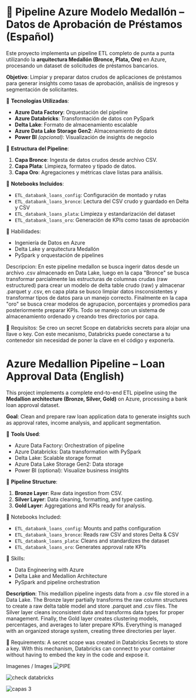 # 🔷 Pipeline Azure Modelo Medallón – Datos de Aprobación de Préstamos (Español)

Este proyecto implementa un pipeline ETL completo de punta a punta utilizando la **arquitectura Medallón (Bronce, Plata, Oro)** en Azure, procesando un dataset de solicitudes de préstamos bancarios.

 **Objetivo**: Limpiar y preparar datos crudos de aplicaciones de préstamos para generar insights como tasas de aprobación, análisis de ingresos y segmentación de solicitantes.

🔧 **Tecnologías Utilizadas**:
- **Azure Data Factory**: Orquestación del pipeline
- **Azure Databricks**: Transformación de datos con PySpark
- **Delta Lake**: Formato de almacenamiento escalable
- **Azure Data Lake Storage Gen2**: Almacenamiento de datos
- **Power BI** *(opcional)*: Visualización de insights de negocio

📁 **Estructura del Pipeline**:
1. **Capa Bronce**: Ingesta de datos crudos desde archivo CSV.
2. **Capa Plata**: Limpieza, formateo y tipado de datos.
3. **Capa Oro**: Agregaciones y métricas clave listas para análisis.

📌 **Notebooks Incluidos**:
- `ETL_databank_loans_config`: Configuración de montado y rutas
- `ETL_databank_loans_bronce`: Lectura del CSV crudo y guardado en Delta y CSV
- `ETL_databank_loans_plata`: Limpieza y estandarización del dataset
- `ETL_databank_loans_oro`: Generación de KPIs como tasas de aprobación

🧠 Habilidades:
- Ingeniería de Datos en Azure
- Delta Lake y arquitectura Medallón
- PySpark y orquestación de pipelines

Descripcion: En este pipeline medallon se busca ingerir datos desde un archivo .csv almacenado en Data Lake, luego en la capa "Bronce" se busca transformar parcialmente las estructuras de columnas crudas (raw estructured)  para crear un modelo de delta table crudo (raw) y almacenar .parquet y .csv, en capa plata se busco limpiar datos insconsistentes y transformar tipos de datos para un manejo correcto.
Finalmente en la capa "oro" se busca crear modelos de agrupacion, porcentajes y promedios para posteriormente preparar KPIs.
Todo se manejo con un sistema de almacenamiento ordenado y creando tres directorios por capa. 

🔐 Requisitos: 
Se creo un secret Scope en databricks secrets para alojar una llave o key.
Con este mecanismo, Databricks puede conectarse a tu contenedor sin necesidad de poner la clave en el código y exponerla.

# Azure Medallion Pipeline – Loan Approval Data (English)

This project implements a complete end-to-end ETL pipeline using the **Medallion architecture (Bronze, Silver, Gold)** on Azure, processing a bank loan approval dataset.

**Goal**: Clean and prepare raw loan application data to generate insights such as approval rates, income analysis, and applicant segmentation.

🔧 **Tools Used**:
- Azure Data Factory: Orchestration of pipeline
- Azure Databricks: Data transformation with PySpark
- Delta Lake: Scalable storage format
- Azure Data Lake Storage Gen2: Data storage
- Power BI (optional): Visualize business insights

📁 **Pipeline Structure**:
1. **Bronze Layer**: Raw data ingestion from CSV.
2. **Silver Layer**: Data cleaning, formatting, and type casting.
3. **Gold Layer**: Aggregations and KPIs ready for analysis.

📌 Notebooks Included:
- `ETL_databank_loans_config`: Mounts and paths configuration
- `ETL_databank_loans_bronce`: Reads raw CSV and stores Delta & CSV
- `ETL_databank_loans_plata`: Cleans and standardizes the dataset
- `ETL_databank_loans_oro`: Generates approval rate KPIs

🧠 Skills:
- Data Engineering with Azure
- Delta Lake and Medallion Architecture
- PySpark and pipeline orchestration

**Description**: This medallion pipeline ingests data from a .csv file stored in a Data Lake. The Bronze layer partially transforms the raw column structures to create a raw delta table model and store .parquet and .csv files. The Silver layer cleans inconsistent data and transforms data types for proper management.
Finally, the Gold layer creates clustering models, percentages, and averages to later prepare KPIs.
Everything is managed with an organized storage system, creating three directories per layer.

🔐 Requirements:
A secret scope was created in Databricks Secrets to store a key.
With this mechanism, Databricks can connect to your container without having to embed the key in the code and expose it.



Imagenes / Images
![PIPE](https://github.com/user-attachments/assets/daa9852b-fd1d-4f54-af7f-68c0cbfbe5ea)

![check databricks](https://github.com/user-attachments/assets/07730931-b891-4eb8-a63a-626fd57ae91e)

![capas 3](https://github.com/user-attachments/assets/44bb79da-7907-4b81-8747-96baf5dab7c0)



